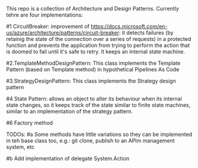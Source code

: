 This repo is a collection of Architecture and Design Patterns. Currently tehre are four implementations:

#1 CircuitBreaker: improvement of https://docs.microsoft.com/en-us/azure/architecture/patterns/circuit-breaker: it detects failures (by retainig the state of the connection over a series of requests) in a protected function and prevents the application from trying to perform the action that is doomed to fail until it's safe to retry. It keeps an internal state machine.


#2.TemplateMethodDesignPattern: This class implements the Template Pattern (based on Template method) in hypothetical Pipelines As Code

#3.StrategyDesignPattern: This class implements the Strategy design pattern 

#4 State Pattern: allows an object to alter its behaviour when its internal state changes, so it keeps track of the state similar to finite state machines, similar to an implementation of the strategy pattern.

#6 Factory method

TODOs: 
#a Some methods have little variations so they can be implemented in teh base class too, e.g.: git clone, publish to an APIm management system, etc

#b Add implementation of delegate System.Action